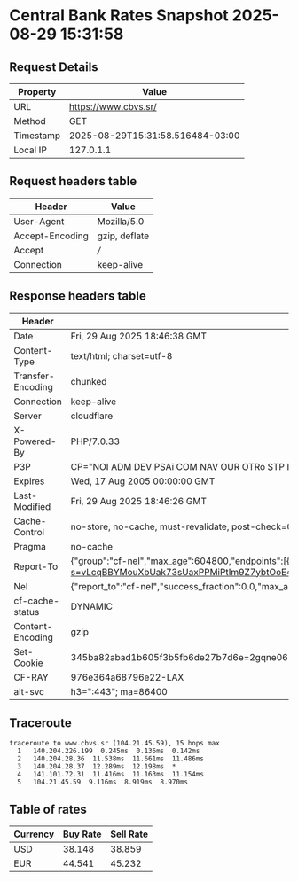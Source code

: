 # Central Bank Rates Snapshot 2025-08-29 15:31:58
## Request Details

| Property | Value |
|----------|-------|
| URL | https://www.cbvs.sr/ |
| Method | GET |
| Timestamp | 2025-08-29T15:31:58.516484-03:00 |
| Local IP | 127.0.1.1 |
    
## Request headers table

| Header | Value |
|--------|-------|
| User-Agent | Mozilla/5.0 |
| Accept-Encoding | gzip, deflate |
| Accept | */* |
| Connection | keep-alive |

    
## Response headers table
| Header | Value |
|--------|-------|
| Date | Fri, 29 Aug 2025 18:46:38 GMT |
| Content-Type | text/html; charset=utf-8 |
| Transfer-Encoding | chunked |
| Connection | keep-alive |
| Server | cloudflare |
| X-Powered-By | PHP/7.0.33 |
| P3P | CP="NOI ADM DEV PSAi COM NAV OUR OTRo STP IND DEM" |
| Expires | Wed, 17 Aug 2005 00:00:00 GMT |
| Last-Modified | Fri, 29 Aug 2025 18:46:26 GMT |
| Cache-Control | no-store, no-cache, must-revalidate, post-check=0, pre-check=0 |
| Pragma | no-cache |
| Report-To | {"group":"cf-nel","max_age":604800,"endpoints":[{"url":"https://a.nel.cloudflare.com/report/v4?s=vLcqBBYMouXbUak73sUaxPPMiPtIm9Z7ybtOoE41swS7C89%2Fw%2FBHCSoIucuWgGle5i0xaCgujzrTi8fHrTvsE3FGix%2FHNT%2B8f9Y2"}]} |
| Nel | {"report_to":"cf-nel","success_fraction":0.0,"max_age":604800} |
| cf-cache-status | DYNAMIC |
| Content-Encoding | gzip |
| Set-Cookie | 345ba82abad1b605f3b5fb6de27b7d6e=2gqne06u2oe9elm6h1ujmk5k22; HttpOnly; Path=/ |
| CF-RAY | 976e364a68796e22-LAX |
| alt-svc | h3=":443"; ma=86400 |

## Traceroute 

```
traceroute to www.cbvs.sr (104.21.45.59), 15 hops max
  1   140.204.226.199  0.245ms  0.136ms  0.142ms 
  2   140.204.28.36  11.538ms  11.661ms  11.486ms 
  3   140.204.28.37  12.289ms  12.198ms  * 
  4   141.101.72.31  11.416ms  11.163ms  11.154ms 
  5   104.21.45.59  9.116ms  8.919ms  8.970ms 

```


## Table of rates

| Currency | Buy Rate | Sell Rate |
|----------|----------|-----------|
| USD | 38.148 | 38.859 |
| EUR | 44.541 | 45.232 |
